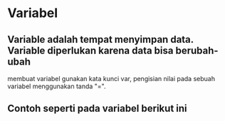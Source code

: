 # Variabel

## Variable adalah tempat menyimpan data. Variable diperlukan karena data bisa berubah-ubah

membuat variabel gunakan kata kunci var, pengisian nilai pada sebuah variabel menggunakan tanda "=".

## Contoh seperti pada variabel berikut ini
